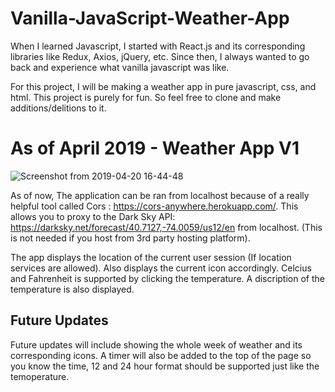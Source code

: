 # Vanilla-JavaScript-Weather-App
When I learned Javascript, I started with React.js and its corresponding libraries like Redux, Axios, jQuery, etc.
Since then, I always wanted to go back and experience what vanilla javascript was like.

For this project, I will be making a weather app in pure javascript, css, and html. This project is purely for fun.
So feel free to clone and make additions/delitions to it.

# As of April 2019 - Weather App V1

![Screenshot from 2019-04-20 16-44-48](https://user-images.githubusercontent.com/28422206/56463585-19be8b80-638c-11e9-8878-78492e7dd55b.png)

As of now, The application can be ran from localhost because of a really helpful tool called Cors : https://cors-anywhere.herokuapp.com/.
This allows you to proxy to the Dark Sky API: https://darksky.net/forecast/40.7127,-74.0059/us12/en from localhost. (This is not needed if you 
host from 3rd party hosting platform).

The app displays the location of the current user session (If location services are allowed). Also displays the current icon accordingly.
Celcius and Fahrenheit is supported by clicking the temperature. A discription of the temperature is also displayed.

## Future Updates

Future updates will include showing the whole week of weather and its corresponding icons.
A timer will also be added to the top of the page so you know the time, 12 and 24 hour format should be supported just like the temoperature.

